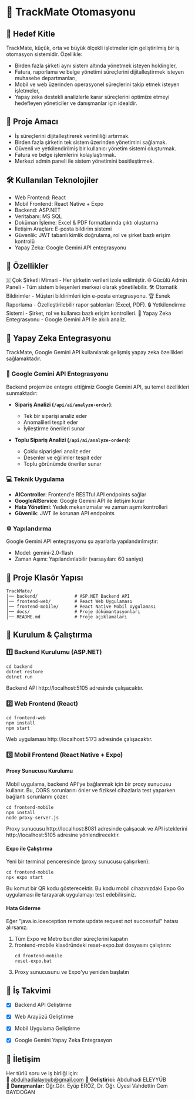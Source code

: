# 🏢 TrackMate Otomasyonu

## 🎯 Hedef Kitle
TrackMate, küçük, orta ve büyük ölçekli işletmeler için geliştirilmiş bir iş otomasyon sistemidir. Özellikle:

- Birden fazla şirketi aynı sistem altında yönetmek isteyen holdingler,
- Fatura, raporlama ve belge yönetimi süreçlerini dijitalleştirmek isteyen muhasebe departmanları,
- Mobil ve web üzerinden operasyonel süreçlerini takip etmek isteyen işletmeler,
- Yapay zeka destekli analizlerle karar süreçlerini optimize etmeyi hedefleyen yöneticiler ve danışmanlar için idealdir.

## 🚀 Proje Amacı
- İş süreçlerini dijitalleştirerek verimliliği artırmak.
- Birden fazla şirketin tek sistem üzerinden yönetimini sağlamak.
- Güvenli ve yetkilendirilmiş bir kullanıcı yönetim sistemi oluşturmak.
- Fatura ve belge işlemlerini kolaylaştırmak.
- Merkezi admin paneli ile sistem yönetimini basitleştirmek.

## 🛠️ Kullanılan Teknolojiler
- Web Frontend: React
- Mobil Frontend: React Native + Expo
- Backend: ASP.NET
- Veritabanı: MS SQL
- Doküman İşleme: Excel & PDF formatlarında çıktı oluşturma
- İletişim Araçları: E-posta bildirim sistemi
- Güvenlik: JWT tabanlı kimlik doğrulama, rol ve şirket bazlı erişim kontrolü
- Yapay Zeka: Google Gemini API entegrasyonu

## 🌟 Özellikler
🇸 Çok Şirketli Mimari - Her şirketin verileri izole edilmiştir.
🌐 Gücülü Admin Paneli - Tüm sistem bileşenleri merkezi olarak yönetilebilir.
🛠️ Otomatik Bildirimler - Müşteri bildirimleri için e-posta entegrasyonu.
🏆 Esnek Raporlama - Özelleştirilebilir rapor şablonları (Excel, PDF).
🔒 Yetkilendirme Sistemi - Şirket, rol ve kullanıcı bazlı erişim kontrolleri.
🤖 Yapay Zeka Entegrasyonu - Google Gemini API ile akıllı analiz.

## 🧠 Yapay Zeka Entegrasyonu
TrackMate, Google Gemini API kullanılarak gelişmiş yapay zeka özellikleri sağlamaktadır.

### 🤖 Google Gemini API Entegrasyonu
Backend projemize entegre ettiğimiz Google Gemini API, şu temel özellikleri sunmaktadır:

- **Sipariş Analizi (`/api/ai/analyze-order`)**: 
  - Tek bir siparişi analiz eder
  - Anomalileri tespit eder
  - İyileştirme önerileri sunar

- **Toplu Sipariş Analizi (`/api/ai/analyze-orders`)**:
  - Çoklu siparişleri analiz eder
  - Desenler ve eğilimler tespit eder
  - Toplu görünümde öneriler sunar


### 💻 Teknik Uygulama
- **AIController**: Frontend'e RESTful API endpoints sağlar
- **GoogleAIService**: Google Gemini API ile iletişim kurar
- **Hata Yönetimi**: Yedek mekanizmalar ve zaman aşımı kontrolleri
- **Güvenlik**: JWT ile korunan API endpoints

### ⚙️ Yapılandırma
Google Gemini API entegrasyonu şu ayarlarla yapılandırılmıştır:
- Model: gemini-2.0-flash
- Zaman Aşımı: Yapılandırılabilir (varsayılan: 60 saniye)

## 📁 Proje Klasör Yapısı
```
TrackMate/
│── backend/              # ASP.NET Backend API  
│── frontend-web/         # React Web Uygulaması  
│── frontend-mobile/      # React Native Mobil Uygulaması  
│── docs/                 # Proje dökümantasyonları  
│── README.md             # Proje açıklamaları
```

## 🔧 Kurulum & Çalıştırma

### 1️⃣ Backend Kurulumu (ASP.NET)
```
cd backend
dotnet restore
dotnet run
```
Backend API http://localhost:5105 adresinde çalışacaktır.

### 2️⃣ Web Frontend (React)
```
cd frontend-web
npm install
npm start
```
Web uygulaması http://localhost:5173 adresinde çalışacaktır.

### 3️⃣ Mobil Frontend (React Native + Expo)

#### Proxy Sunucusu Kurulumu
Mobil uygulama, backend API'ye bağlanmak için bir proxy sunucusu kullanır. Bu, CORS sorunlarını önler ve fiziksel cihazlarla test yaparken bağlantı sorunlarını çözer.

```
cd frontend-mobile
npm install
node proxy-server.js
```

Proxy sunucusu http://localhost:8081 adresinde çalışacak ve API isteklerini http://localhost:5105 adresine yönlendirecektir.

#### Expo ile Çalıştırma
Yeni bir terminal penceresinde (proxy sunucusu çalışırken):

```
cd frontend-mobile
npx expo start
```

Bu komut bir QR kodu gösterecektir. Bu kodu mobil cihazınızdaki Expo Go uygulaması ile tarayarak uygulamayı test edebilirsiniz.

#### Hata Giderme
Eğer "java.io.ioexception remote update request not successful" hatası alırsanız:

1. Tüm Expo ve Metro bundler süreçlerini kapatın
2. frontend-mobile klasöründeki reset-expo.bat dosyasını çalıştırın:
   ```
   cd frontend-mobile
   reset-expo.bat
   ```
3. Proxy sunucusunu ve Expo'yu yeniden başlatın

## 📅 İş Takvimi
- [x] Backend API Geliştirme
- [x] Web Arayüzü Geliştirme
- [x] Mobil Uygulama Geliştirme
- [x] Google Gemini Yapay Zeka Entegrasyon





## 📧 İletişim
Her türlü soru ve iş birliği için:  
📩 [abdulhadialayoub@gmail.com](mailto:abdulhadialayoub@gmail.com)
📌 **Geliştirici:** Abdulhadi ELEYYÜB  
📌 **Danışmanlar:** Öğr.Gör. Eyüp ERÖZ, Dr. Öğr. Üyesi Vahdettin Cem BAYDOĞAN 
